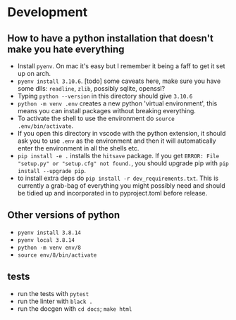 # Development

## How to have a python installation that doesn't make you hate everything

- Install `pyenv`. On mac it's easy but I remember it being a faff to get it set
  up on arch.
- `pyenv install 3.10.6`. [todo] some caveats here, make sure you have some
  dlls: `readline`, `zlib`, possibly sqlite, openssl?
- Typing `python --version` in this directory should give `3.10.6`
- `python -m venv .env` creates a new python 'virtual environment', this means
  you can install packages without breaking everything.
- To activate the shell to use the environment do `source .env/bin/activate`.
- If you open this directory in vscode with the python extension, it should ask
  you to use `.env` as the environment and then it will automatically enter the
  environment in all the shells etc.
- `pip install -e .` installs the `hitsave` package. If you get
  `ERROR: File "setup.py" or "setup.cfg" not found.`, you should upgrade pip
  with `pip install --upgrade pip`.
- to install extra deps do `pip install -r dev_requirements.txt`. This is
  currently a grab-bag of everything you might possibly need and should be
  tidied up and incorporated in to pyproject.toml before release.

## Other versions of python

- `pyenv install 3.8.14`
- `pyenv local 3.8.14`
- `python -m venv env/8`
- `source env/8/bin/activate`

## tests

- run the tests with `pytest`
- run the linter with `black .`
- run the docgen with `cd docs`; `make html`
